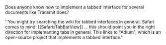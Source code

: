 Does anyone know how to implement a tabbed interface for several documents like Transmit does?

''You might try searching the wiki for tabbed interfaces in general. Safari comes to mind: [[SafarisTabBarView]] ... this should point you in the right direction for implementing tabs in general. This links to "Adium", which is an open-source project that implements a tabbed interface.''